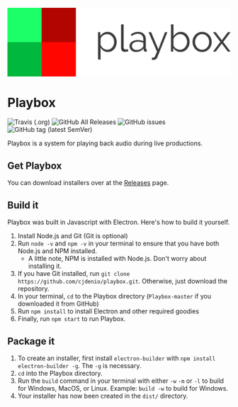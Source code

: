 ![Playbox logo](https://raw.githubusercontent.com/cjdenio/playbox/master/img/logo_dark_small.png)
# Playbox

![Travis (.org)](https://img.shields.io/travis/cjdenio/playbox.svg)
![GitHub All Releases](https://img.shields.io/github/downloads/cjdenio/playbox/total.svg)
![GitHub issues](https://img.shields.io/github/issues/cjdenio/playbox.svg)
![GitHub tag (latest SemVer)](https://img.shields.io/github/tag/cjdenio/playbox.svg?label=version)

Playbox is a system for playing back audio during live productions.

## Get Playbox

You can download installers over at the [Releases](https://github.com/cjdenio/playbox/releases/latest) page. 

## Build it

Playbox was built in Javascript with Electron. Here's how to build it yourself.
1. Install Node.js and Git (Git is optional)
2. Run `node -v` and `npm -v` in your terminal to ensure that you have both Node.js and NPM installed.
    * A little note, NPM is installed with Node.js. Don't worry about installing it.
3. If you have Git installed, run `git clone https://github.com/cjdenio/playbox.git`.
Otherwise, just download the repository.
4. In your terminal, `cd` to the Playbox directory (`Playbox-master` if you downloaded it from GitHub)
5. Run `npm install` to install Electron and other required goodies
6. Finally, run `npm start` to run Playbox.

## Package it

1. To create an installer, first install `electron-builder` with `npm install electron-builder -g`. The `-g` is necessary.
2. `cd` into the Playbox directory.
3. Run the `build` command in your terminal with either `-w` `-m` or `-l` to build for Windows, MacOS, or Linux. Example: `build -w` to build for Windows.
4. Your installer has now been created in the `dist/` directory.
